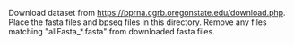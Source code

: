 Download dataset from https://bprna.cgrb.oregonstate.edu/download.php. Place the fasta files and bpseq files in this directory. Remove any files matching "allFasta_*.fasta" from downloaded fasta files.
